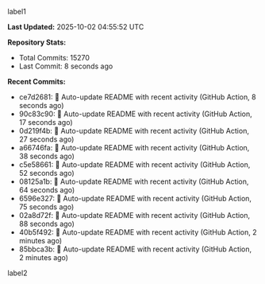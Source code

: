 
label1 
<!-- ACTIVITY_START -->
**Last Updated:** 2025-10-02 04:55:52 UTC

**Repository Stats:**
- Total Commits: 15270
- Last Commit: 8 seconds ago

**Recent Commits:**
- ce7d2681: 🤖 Auto-update README with recent activity (GitHub Action, 8 seconds ago)
- 90c83c90: 🤖 Auto-update README with recent activity (GitHub Action, 17 seconds ago)
- 0d219f4b: 🤖 Auto-update README with recent activity (GitHub Action, 27 seconds ago)
- a66746fa: 🤖 Auto-update README with recent activity (GitHub Action, 38 seconds ago)
- c5e58661: 🤖 Auto-update README with recent activity (GitHub Action, 52 seconds ago)
- 08125a1b: 🤖 Auto-update README with recent activity (GitHub Action, 64 seconds ago)
- 6596e327: 🤖 Auto-update README with recent activity (GitHub Action, 75 seconds ago)
- 02a8d72f: 🤖 Auto-update README with recent activity (GitHub Action, 88 seconds ago)
- 40b5f492: 🤖 Auto-update README with recent activity (GitHub Action, 2 minutes ago)
- 85bbca3b: 🤖 Auto-update README with recent activity (GitHub Action, 2 minutes ago)
<!-- ACTIVITY_END -->

label2

